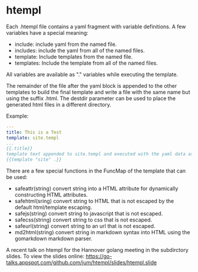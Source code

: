 # htempl

Each .htempl file contains a yaml fragment with variable definitions. A few variables have a special meaning:

* include: include yaml from the named file.
* includes: include the yaml from all of the named files.
* template: Include templates from the named file.
* templates: Include the template from all of the named files.

All variables are available as "." variables while executing the template.

The remainder of the file after the yaml block is appended to the other templates to build the final template and write a file with the same name but using the suffix .html. The destdir parameter can be used to place the generated html files in a different directory.

Example:

```yaml
---
title: This is a Test
template: site.templ
...
{{.title}}
template text appended to site.templ and executed with the yaml data as dot.
{{template "site" .}}
```

There are a few special functions in the FuncMap of the template that can be used:

* safeattr(string) convert string into a HTML attribute for dynamically constructing HTML attributes.
* safehtml(sring) convert string to HTML that is not escaped by the default html/template escaping.
* safejs(string) convert string to javascript that is not escaped.
* safecss(string) convert string to css that is not escaped.
* safeurl(string) convert string to an url that is not escaped.
* md2html(string) convert string in markdown syntax into HTML using the gomarkdown markdown parser.

A recent talk on htempl for the Hannover golang meeting in the subdirctory slides. To view the slides online: https://go-talks.appspot.com/github.com/jum/htempl/slides/htempl.slide
